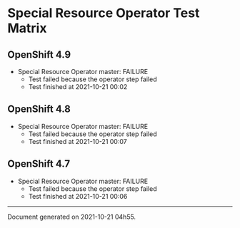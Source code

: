 
Special Resource Operator Test Matrix
=====================================

OpenShift 4.9
-------------


* Special Resource Operator master: FAILURE
  - Test failed because the operator step failed
  - Test finished at 2021-10-21 00:02

OpenShift 4.8
-------------


* Special Resource Operator master: FAILURE
  - Test failed because the operator step failed
  - Test finished at 2021-10-21 00:07

OpenShift 4.7
-------------


* Special Resource Operator master: FAILURE
  - Test failed because the operator step failed
  - Test finished at 2021-10-21 00:06


---
Document generated on 2021-10-21 04h55.
